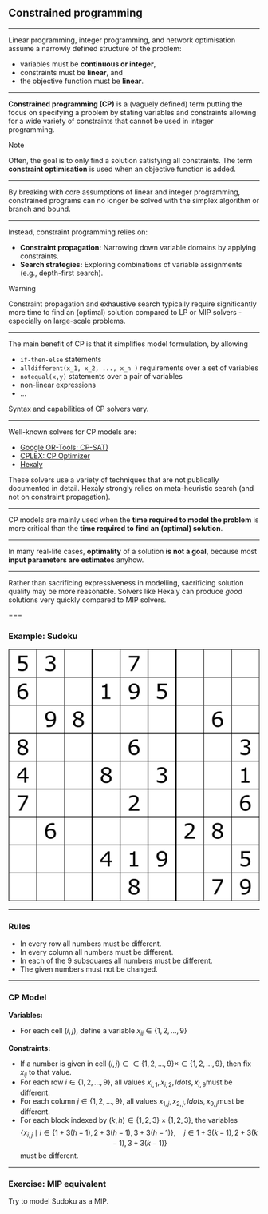 ## Constrained programming

---

Linear programming, integer programming, and network optimisation assume a narrowly defined structure of the problem:

- variables must be **continuous or integer**,
- constraints must be **linear**, and
- the objective function must be **linear**.

---

**Constrained programming (CP)** is a (vaguely defined) term putting the focus on specifying a problem by stating variables and constraints allowing for a wide variety of constraints that cannot be used in integer programming.

> [!NOTE]
> Often, the goal is to only find a solution satisfying all constraints. The term **constraint optimisation** is used when an objective function is added.


---

By breaking with core assumptions of  linear and integer programming, constrained programs can no longer be solved with the simplex algorithm or branch and bound.

---

Instead, constraint programming relies on:

- **Constraint propagation:** Narrowing down variable domains by applying constraints.
- **Search strategies:** Exploring combinations of variable assignments (e.g., depth-first search).

> [!WARNING]
> Constraint propagation and exhaustive search typically require significantly more time to find an (optimal) solution compared to LP or MIP solvers - especially on large-scale problems.

---

The main benefit of CP is that it simplifies model formulation, by allowing

- `if-then-else` statements
- `alldifferent(x_1, x_2, ..., x_n )` requirements over a set of variables
- `notequal(x,y)` statements over a pair of variables
- non-linear expressions
- ...

Syntax and capabilities of CP solvers vary. 

---

Well-known solvers for CP models are:

- [Google OR-Tools: CP-SAT)](https://developers.google.com/optimization/cp/cp_solver)
- [CPLEX: CP Optimizer](https://www.ibm.com/products/ilog-cplex-optimization-studio/cplex-cp-optimizer)
- [Hexaly](https://www.hexaly.com/) 

These solvers use a variety of techniques that are not publically documented in detail. Hexaly strongly relies on meta-heuristic search (and not on constraint propagation).

---

CP models are mainly used when the **time required to model the problem** is more critical than the **time required to find an (optimal) solution**.

---

In many real-life cases, **optimality** of a solution **is not a goal**, because most **input parameters are estimates** anyhow.

---

Rather than sacrificing expressiveness in modelling, sacrificing solution quality may be more reasonable. Solvers like Hexaly can produce *good* solutions very quickly compared to MIP solvers.

===

### Example: Sudoku

![Sudoku](sudoku.png)

---

### Rules

- In every row all numbers must be different.
- In every column all numbers must be different.
- In each of the 9 subsquares all numbers must be different.
- The given numbers must not be changed.

---

### CP Model

**Variables:**

- For each cell $(i,j)$, define a variable $x_{ij} \in \lbrace 1,2,\ldots,9\rbrace$

**Constraints:**

- If a number is given in cell $(i,j) \in \in \lbrace 1,2,\ldots,9\rbrace \times \in \lbrace 1,2,\ldots,9\rbrace$, then fix $x_{ij}$ to that value.
- For each row $i\in \lbrace 1,2,\ldots,9\rbrace$, all values $x_{i,1}, x_{i,2}, ldots, x_{i,9}$​ must be different.
- For each column $j\in \lbrace 1,2,\ldots,9\rbrace$, all values $x_{1,j}, x_{2,j}, ldots, x_{9,j}$​ must be different.
- For each block indexed by $(k,h) \in \lbrace 1,2,3 \rbrace \times \lbrace 1,2,3 \rbrace$, the variables
  $$ \left\lbrace x_{i,j} \mid i \in \lbrace 1 + 3(h-1), 2 + 3(h-1), 3 + 3(h-1) \rbrace, \quad j \in 1 + 3(k-1), 2 + 3(k-1), 3 + 3(k-1) \right\rbrace $$
  must be different.

---

### Exercise: MIP equivalent

Try to model Sudoku as a MIP.
